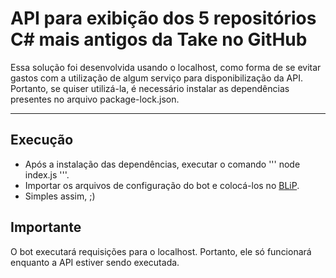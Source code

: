 # API para exibição dos 5 repositórios C# mais antigos da Take no GitHub

Essa solução foi desenvolvida usando o localhost, como forma de se evitar gastos com a utilização de algum serviço para disponibilização da API. Portanto, se quiser utilizá-la, é necessário instalar as dependências presentes no arquivo package-lock.json.

---

## Execução
  * Após a instalação das dependências, executar o comando ''' node index.js '''.
  * Importar os arquivos de configuração do bot e colocá-los no [BLiP](https://portal.blip.ai).
  * Simples assim, ;)
  
## Importante
  O bot executará requisições para o localhost. Portanto, ele só funcionará enquanto a API estiver sendo executada.
